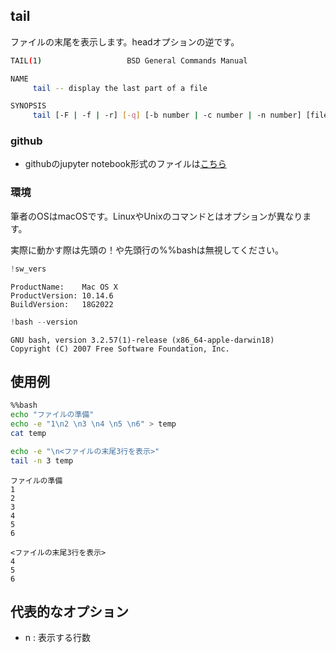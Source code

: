 
## tail
ファイルの末尾を表示します。headオプションの逆です。

```bash
TAIL(1)                   BSD General Commands Manual 

NAME
     tail -- display the last part of a file

SYNOPSIS
     tail [-F | -f | -r] [-q] [-b number | -c number | -n number] [file ...]

```

### github
- githubのjupyter notebook形式のファイルは[こちら](https://github.com/hiroshi0530/wa-src/blob/master/article/library/bash/tail/tail_nb.ipynb)

### 環境
筆者のOSはmacOSです。LinuxやUnixのコマンドとはオプションが異なります。

実際に動かす際は先頭の！や先頭行の%%bashは無視してください。


```python
!sw_vers
```

    ProductName:	Mac OS X
    ProductVersion:	10.14.6
    BuildVersion:	18G2022



```python
!bash --version
```

    GNU bash, version 3.2.57(1)-release (x86_64-apple-darwin18)
    Copyright (C) 2007 Free Software Foundation, Inc.


## 使用例


```bash
%%bash
echo "ファイルの準備"
echo -e "1\n2 \n3 \n4 \n5 \n6" > temp
cat temp

echo -e "\n<ファイルの末尾3行を表示>"
tail -n 3 temp
```

    ファイルの準備
    1
    2 
    3 
    4 
    5 
    6
    
    <ファイルの末尾3行を表示>
    4 
    5 
    6


## 代表的なオプション
- n : 表示する行数
